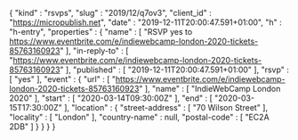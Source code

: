 {
  "kind" : "rsvps",
  "slug" : "2019/12/q7ov3",
  "client_id" : "https://micropublish.net",
  "date" : "2019-12-11T20:00:47.591+01:00",
  "h" : "h-entry",
  "properties" : {
    "name" : [ "RSVP yes to https://www.eventbrite.com/e/indiewebcamp-london-2020-tickets-85763160923" ],
    "in-reply-to" : [ "https://www.eventbrite.com/e/indiewebcamp-london-2020-tickets-85763160923" ],
    "published" : [ "2019-12-11T20:00:47.591+01:00" ],
    "rsvp" : [ "yes" ],
    "event" : {
      "url" : [ "https://www.eventbrite.com/e/indiewebcamp-london-2020-tickets-85763160923" ],
      "name" : [ "IndieWebCamp London 2020" ],
      "start" : [ "2020-03-14T09:30:00Z" ],
      "end" : [ "2020-03-15T17:30:00Z" ],
      "location" : {
        "street-address" : [ "70 Wilson Street" ],
        "locality" : [ "London" ],
        "country-name" : null,
        "postal-code" : [ "EC2A 2DB" ]
      }
    }
  }
}
